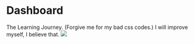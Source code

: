# Dashboard
 The Learning Journey. (Forgive me for my bad css codes.) I will improve myself, I believe that.
![](https://i.imgur.com/SCWm6LW.png)
